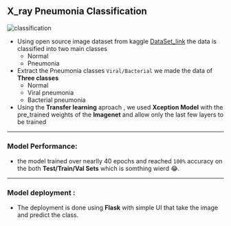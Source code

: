 ## X_ray Pneumonia Classification
![classification](https://i.imgur.com/jZqpV51.png)
 * Using open source image dataset from kaggle [DataSet_link](https://www.kaggle.com/datasets/paultimothymooney/chest-xray-pneumonia) the data is classified into two main classes
    * Normal 
    * Pneumonia
 * Extract the Pneumonia classes `Viral/Bacterial` we made the data of **Three classes**
    * Normal 
    * Viral pneumonia
    * Bacterial pneumonia 
 * Using the **Transfer learning** aproach , we used **Xception Model** with the pre_trained weights of the **Imagenet** and allow only the last few layers to be trained
 ---
### Model Performance:
* the model trained over nearlly 40 epochs and reached `100%` accuracy on the both **Test/Train/Val Sets** which is somthing wierd 😂.
---
### Model deployment :
* The deployment is done using **Flask** with simple UI that take the image and predict the class.

